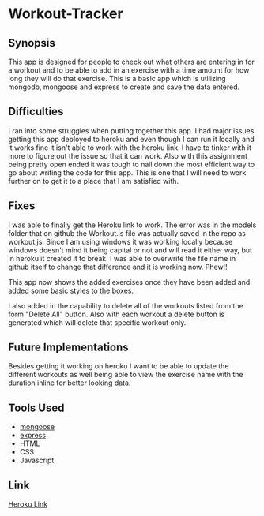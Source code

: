 # Workout-Tracker

## Synopsis
This app is designed for people to check out what others are entering in for a workout and to be able to add in an exercise with a time amount for how long they will do that exercise. This is a basic app which is utilizing mongodb, mongoose and express to create and save the data entered.

## Difficulties
I ran into some struggles when putting together this app. I had major issues getting this app deployed to heroku and even though I can run it locally and it works fine it isn't able to work with the heroku link. I have to tinker with it more to figure out the issue so that it can work. Also with this assignment being pretty open ended it was tough to nail down the most efficient way to go about writing the code for this app. This is one that I will need to work further on to get it to a place that I am satisfied with. 

## Fixes
I was able to finally get the Heroku link to work. The error was in the models folder that on github the Workout.js file was actually saved in the repo as workout.js. Since I am using windows it was working locally because windows doesn't mind it being capital or not and will read it either way, but in heroku it created it to break. I was able to overwrite the file name in github itself to change that difference and it is working now. Phew!!

This app now shows the added exercises once they have been added and added some basic styles to the boxes. 

I also added in the capability to delete all of the workouts listed from the form "Delete All" button. Also with each workout a delete button is generated which will delete that specific workout only.

## Future Implementations
Besides getting it working on heroku I want to be able to update the different workouts as well being able to view the exercise name with the duration inline for better looking data.

## Tools Used

- [mongoose](https://mongoosejs.com/)
- [express](https://expressjs.com/)
- HTML
- CSS
- Javascript

## Link
<a href="https://thawing-retreat-17443.herokuapp.com/" target="_blank">Heroku Link</a>

